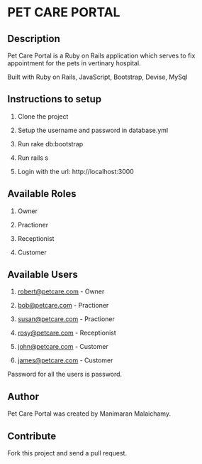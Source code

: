 # PET CARE PORTAL


## Description

Pet Care Portal is a Ruby on Rails application which serves to fix appointment for the pets in vertinary hospital.

Built with Ruby on Rails, JavaScript, Bootstrap, Devise, MySql

## Instructions to setup

1. Clone the project

2. Setup the username and password in database.yml

3. Run rake db:bootstrap

4. Run rails s

5. Login with the url: http://localhost:3000

## Available Roles

1. Owner

2. Practioner

3. Receptionist

4. Customer

## Available Users

1. robert@petcare.com - Owner

2. bob@petcare.com - Practioner

3. susan@petcare.com - Practioner

4. rosy@petcare.com - Receptionist

5. john@petcare.com - Customer

6. james@petcare.com - Customer


Password for all the users is password.


## Author

Pet Care Portal was created by Manimaran Malaichamy.

## Contribute

Fork this project and send a pull request.
 

